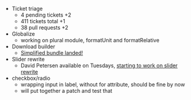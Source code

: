 * Ticket triage	
  * 4 pending tickets +2
  * 411 tickets total +1
  * 38 pull requests +2
* Globalize
  * working on plural module, formatUnit and formatRelative
* Download builder	
  * [Simplified bundle landed!](https://github.com/jquery/download.jqueryui.com/issues/207)
* Slider rewrite
  * David Petersen available on Tuesdays, [starting to work on slider rewrite](https://gist.github.com/petersendidit/98d86742827784b4dd2c)
* checkbox/radio
  * wrapping input in label, without for attribute, should be fine by now
  * will put together a patch and test that

